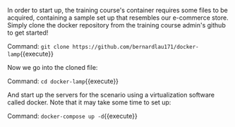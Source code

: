 In order to start up, the training course's container requires some files to be acquired, containing a sample set up that resembles our e-commerce store. Simply clone the docker repository from the training course admin's github to get started!

Command:
`git clone https://github.com/bernardlau171/docker-lamp`{{execute}}


Now we go into the cloned file:

Command: `cd docker-lamp`{{execute}}


And start up the servers for the scenario using a virtualization software called docker. Note that it may take some time to set up:

Command: `docker-compose up -d`{{execute}}